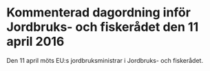 # Kommenterad dagordning inför Jordbruks- och fiskerådet den 11 april 2016

Den 11 april möts EU:s jordbruksministrar i Jordbruks- och fiskerådet.
